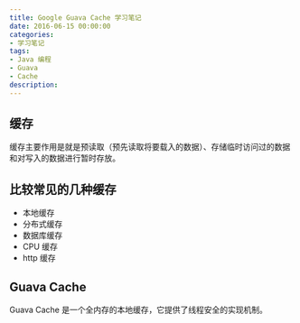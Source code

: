 ```yaml
---
title: Google Guava Cache 学习笔记
date: 2016-06-15 00:00:00
categories:
- 学习笔记
tags: 
- Java 编程
- Guava
- Cache
description: 
---
```

## 缓存
缓存主要作用是就是预读取（预先读取将要载入的数据）、存储临时访问过的数据和对写入的数据进行暂时存放。

<!-- more -->

## 比较常见的几种缓存
- 本地缓存
- 分布式缓存
- 数据库缓存
- CPU 缓存
- http 缓存

## Guava Cache
Guava Cache 是一个全内存的本地缓存，它提供了线程安全的实现机制。
